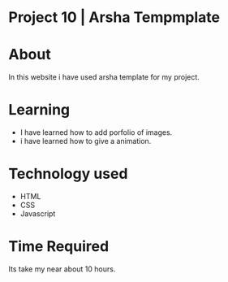 # Project 10 | Arsha Tempmplate
# About 
In this website i have used arsha template for my project.
#  Learning
- I have learned how to add porfolio of images.
- i have learned how to give a animation.
# Technology used
- HTML 
- CSS
- Javascript
# Time Required
Its take my near about 10 hours.

